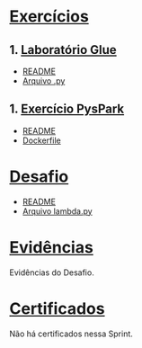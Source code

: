 # [Exercícios](Sprint%207/exercicios)

## 1. [Laboratório Glue](Sprint%207/exercicios/laboratorio/glue)
  - [README](Sprint%207/exercicios/laboratorio/glue/README.md)
  - [Arquivo .py](Sprint%207/exercicios/laboratorio/glue/job_aws_glue_lab_4.py)

## 1. [Exercício PysPark](Sprint%207/exercicios/spark-contador_palavras)
  - [README](Sprint%207/exercicios/spark-contador_palavras/README.md)
  - [Dockerfile](Sprint%207/exercicios/spark-contador_palavras/Dockerfile)

# [Desafio](Sprint%207/desafio)
  - [README](Sprint%207/desafio/README.md)
  - [Arquivo lambda.py](Sprint%207/desafio/lambda.py)

# [Evidências](Sprint%207/evidencias)
  Evidências do Desafio.

# [Certificados](Sprint%207/certificados)

  Não há certificados nessa Sprint.
